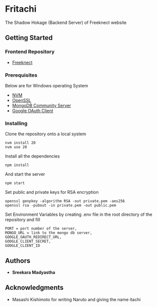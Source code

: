 # Fritachi

The Shadow Hokage (Backend Server) of Freeknect website

## Getting Started

### Frontend Repository

- [Freeknect](https://github.com/Zwicky00/freeknect)

### Prerequisites

Below are for Windows operating System

- [NVM](https://github.com/coreybutler/nvm-windows)
- [OpenSSL](https://slproweb.com/products/Win32OpenSSL.html)
- [MongoDB Community Server](https://www.mongodb.com/try/download/community)
- [Google OAuth Client](https://support.google.com/cloud/answer/6158849?hl=en)

### Installing

Clone the repository onto a local system

    nvm install 20
    nvm use 20

Install all the dependencies

    npm install

And start the server

    npm start

Set public and private keys for RSA encryption

    openssl genpkey -algorithm RSA -out private.pem -aes256
    openssl rsa -pubout -in private.pem -out public.pem

Set Environment Variables by creating .env file in the root directory of the repository and fill

    PORT = port number of the server,
    MONGO_URL = link to the mongo db server,
    GOOGLE_OAUTH_REDIRECT_URL,
    GOOGLE_CLIENT_SECRET,
    GOOGLE_CLIENT_ID

## Authors

- **Sreekara Madyastha**

## Acknowledgments

- Masashi Kishimoto for writing Naruto and giving the name itachi
